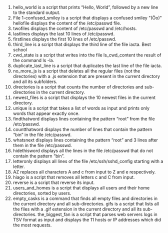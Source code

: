 1. hello_world is a script that prints “Hello, World”, followed by a new line to the standard output.
2. File 1-confused_smiley is a script that displays a confused smiley "(Ôo)" 
hellofile displays the content of the /etc/passwd file.
4. twofiles displays the content of /etc/passwd and /etc/hosts.
5. lastlines displays the last 10 lines of /etc/passwd.
6. firstlines displays the first 10 lines of /etc/passwd.
7. third_line is a script that displays the third line of the file iacta.
Best school
9. cwd_state is a script that writes into the file ls_cwd_content the result of the command ls -la.
10. duplicate_last_line is a script that duplicates the last line of the file iacta.
11. no_more_js is a script that deletes all the regular files (not the directories) with a .js extension that are present in the current directory and all its subfolders.
12. directories is a script that counts the number of directories and sub-directories in the current directory.
13. newest_files is a script that displays the 10 newest files in the current directory.
14. unique is a script that takes a list of words as input and prints only words that appear exactly once.
15. findthatword displays lines containing the pattern “root” from the file /etc/passwd.
16. countthatword displays the number of lines that contain the pattern “bin” in the file /etc/passwd.
17. whatsnext displays lines containing the pattern “root” and 3 lines after them in the file /etc/passwd.
18. hidethisword displays all the lines in the file /etc/passwd that do not contain the pattern “bin”.
19. letteronly displays all lines of the file /etc/ssh/sshd_config starting with a letter.
20. AZ replaces all characters A and c from input to Z and e respectively.
21. hiago is a script that removes all letters c and C from input.
22. reverse is a script that reverse its input.
23. users_and_homes is a script that displays all users and their home directories, sorted by users.
24. empty_casks is a command that finds all empty files and directories in the current directory and all sub-directories.
gifs is a script that lists all the files with a .gif extension in the current directory and all its sub-directories.
the_biggest_fan is a script that parses web servers logs in TSV format as input and displays the 11 hosts or IP addresses which did the most requests.
